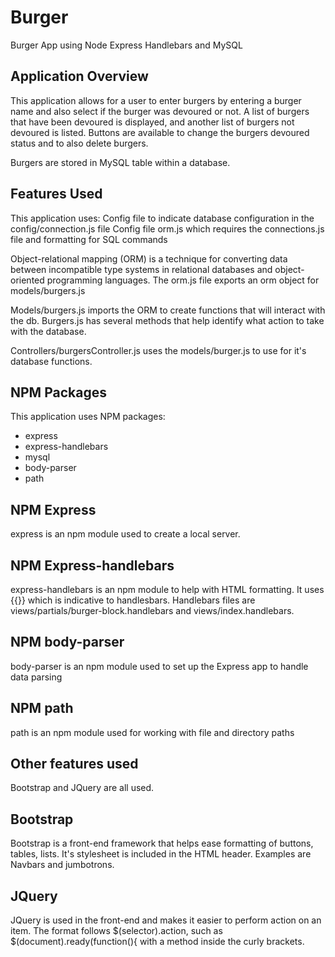 # Burger
Burger App using Node Express Handlebars and MySQL


## Application Overview

This application allows for a user to enter burgers by entering a burger name and also select if the burger was devoured or not. A list of burgers that have been devoured is displayed, and another list of burgers not devoured is listed. 
Buttons are available to change the burgers devoured status and to also delete burgers. 

Burgers are stored in MySQL table within a database.  

## Features Used
This application uses:
Config file to indicate database configuration in the config/connection.js file
Config file orm.js which requires the connections.js file and formatting for SQL commands

Object-relational mapping (ORM) is a technique for converting data between incompatible type systems in relational databases and object-oriented programming languages. The orm.js file exports an orm object for  models/burgers.js

Models/burgers.js imports the ORM to create functions that will interact with the db. Burgers.js has several methods that help identify what action to take with the database.

Controllers/burgersController.js uses the models/burger.js to use for it's database functions.


## NPM Packages
This application uses NPM packages:
* express
* express-handlebars
* mysql
* body-parser
* path 

## NPM Express
express is an npm module used to create a local server.

## NPM Express-handlebars
express-handlebars is an npm module to help with HTML formatting. It uses {{}} which is indicative to handlesbars. Handlebars files are views/partials/burger-block.handlebars and views/index.handlebars.  

## NPM body-parser
body-parser is an npm module used to set up the Express app to handle data parsing

## NPM path
path is an npm module used for working with file and directory paths

## Other features used
Bootstrap and JQuery are all used. 

## Bootstrap
Bootstrap is a front-end framework that helps ease formatting of buttons, tables, lists. It's stylesheet is included in the HTML header. Examples are Navbars and jumbotrons. 

## JQuery

JQuery is used in the front-end and  makes it easier to perform action on an item. The format follows $(selector).action, such as $(document).ready(function(){ with a method inside the curly brackets. 